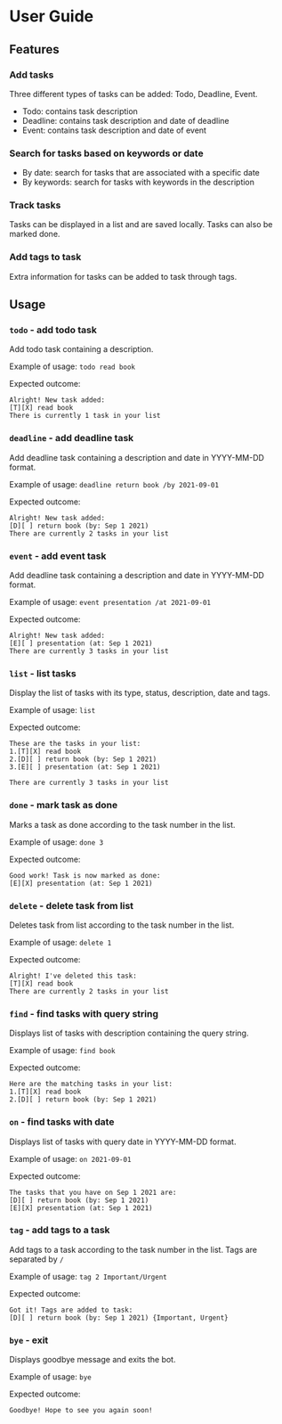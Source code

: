 # User Guide

## Features 

### Add tasks

Three different types of tasks can be added: Todo, Deadline, Event.
* Todo: contains task description
* Deadline: contains task description and date of deadline
* Event: contains task description and date of event

### Search for tasks based on keywords or date
* By date: search for tasks that are associated with a specific date
* By keywords: search for tasks with keywords in the description

### Track tasks
Tasks can be displayed in a list and are saved locally. Tasks can also be marked done.  

### Add tags to task
Extra information for tasks can be added to task through tags. 

## Usage

### `todo` - add todo task
Add todo task containing a description.

Example of usage:
`todo read book`

Expected outcome:
```
Alright! New task added:
[T][X] read book
There is currently 1 task in your list
```
### `deadline` - add deadline task
Add deadline task containing a description and date in YYYY-MM-DD format.

Example of usage:
`deadline return book /by 2021-09-01`

Expected outcome:
```
Alright! New task added:
[D][ ] return book (by: Sep 1 2021)
There are currently 2 tasks in your list
```
### `event` - add event task
Add deadline task containing a description and date in YYYY-MM-DD format.

Example of usage:
`event presentation /at 2021-09-01`

Expected outcome:
```
Alright! New task added:
[E][ ] presentation (at: Sep 1 2021)
There are currently 3 tasks in your list
```
### `list` - list tasks
Display the list of tasks with its type, status, description, date and tags.

Example of usage:
`list`

Expected outcome:
```
These are the tasks in your list:
1.[T][X] read book
2.[D][ ] return book (by: Sep 1 2021)
3.[E][ ] presentation (at: Sep 1 2021)

There are currently 3 tasks in your list
```
### `done` - mark task as done
Marks a task as done according to the task number in the list.

Example of usage:
`done 3`

Expected outcome:
```
Good work! Task is now marked as done:
[E][X] presentation (at: Sep 1 2021)
```
### `delete` - delete task from list
Deletes task from list according to the task number in the list.

Example of usage:
`delete 1`

Expected outcome:
```
Alright! I've deleted this task:
[T][X] read book
There are currently 2 tasks in your list
```
### `find` - find tasks with query string
Displays list of tasks with description containing the query string.

Example of usage:
`find book`

Expected outcome:
```
Here are the matching tasks in your list:
1.[T][X] read book
2.[D][ ] return book (by: Sep 1 2021)
```
### `on` - find tasks with date
Displays list of tasks with query date in YYYY-MM-DD format.

Example of usage:
`on 2021-09-01`

Expected outcome:
```
The tasks that you have on Sep 1 2021 are:
[D][ ] return book (by: Sep 1 2021)
[E][X] presentation (at: Sep 1 2021)
```
### `tag` - add tags to a task
Add tags to a task according to the task number in the list.
Tags are separated by `/`

Example of usage:
`tag 2 Important/Urgent`

Expected outcome:
```
Got it! Tags are added to task:
[D][ ] return book (by: Sep 1 2021) {Important, Urgent}
```
### `bye` - exit
Displays goodbye message and exits the bot.

Example of usage:
`bye`

Expected outcome:
```
Goodbye! Hope to see you again soon!
```